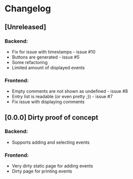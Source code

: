 # Changelog

## [Unreleased]
### Backend:
- Fix for issue with timestamps - issue #10
- Buttons are generated - issue #5
- Some refactoring
- Limited amount of displayed events
### Frontend:
- Empty comments are not shown as undefined - issue #8
- Entry list is readable (or even pretty ;}) - issue #7
- Fix issue with displaying comments

## [0.0.0] Dirty proof of concept
### Backend:
- Supports adding and selecting events
### Frontend:
- Very dirty static page for adding events
- Dirty page for printing events
